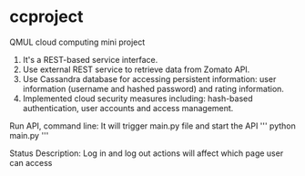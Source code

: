 # ccproject
QMUL cloud computing mini project


1. It's a REST-based service interface.
2. Use external REST service to retrieve data from Zomato API.
3. Use Cassandra database for accessing persistent information: user information (username and hashed password) and rating information.
4. Implemented cloud security measures including: hash-based authentication, user accounts and access management.


Run API, command line:
It will trigger main.py file and start the API
'''
python main.py
'''

Status Description:
Log in and log out actions will affect which page user can access

